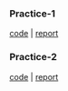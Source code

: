 ### Practice-1

[code](./1) | 
[report](https://docs.google.com/document/d/1HRbUKlHmmaDw5Yl5ChCtovpmcjPwqtzoZUqIGMmb3xs/edit?usp=sharing)

### Practice-2

[code](./2) | 
[report](https://docs.google.com/document/d/1Dm0qALFBWz10Rf_-vt7IoOvTqa3w92IYelYKImYvCOU/edit?usp=sharing)

